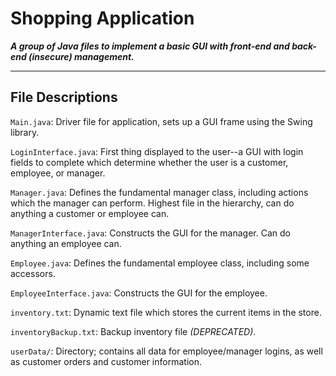 # Shopping Application

***A group of Java files to implement a basic GUI with front-end and back-end (insecure) management.***

***

## File Descriptions

`Main.java`: Driver file for application, sets up a GUI frame using the Swing library.

`LoginInterface.java`: First thing displayed to the user--a GUI with login fields to complete which determine whether the user is a customer, employee, or manager.

`Manager.java`: Defines the fundamental manager class, including actions which the manager can perform. Highest file in the hierarchy, can do anything a customer or employee can.

`ManagerInterface.java`: Constructs the GUI for the manager. Can do anything an employee can.

`Employee.java`: Defines the fundamental employee class, including some accessors.

`EmployeeInterface.java`: Constructs the GUI for the employee.

`inventory.txt`: Dynamic text file which stores the current items in the store.

`inventoryBackup.txt`: Backup inventory file *(DEPRECATED)*.

`userData/`: Directory; contains all data for employee/manager logins, as well as customer orders and customer information.

